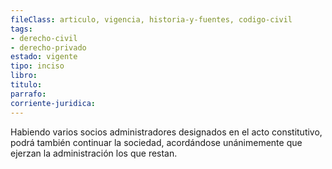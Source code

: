 ```yaml
---
fileClass: articulo, vigencia, historia-y-fuentes, codigo-civil
tags:
- derecho-civil
- derecho-privado
estado: vigente
tipo: inciso
libro:
titulo:
parrafo:
corriente-juridica:
---
```

Habiendo varios socios administradores designados en el acto constitutivo, podrá también continuar la sociedad, acordándose unánimemente que ejerzan la administración los que restan.